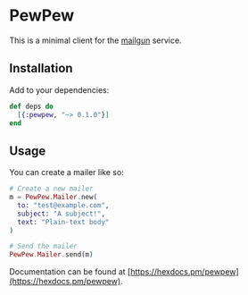 # PewPew

This is a minimal client for the [mailgun](https://mailgun.com) service.

## Installation

Add to your dependencies:

```elixir
def deps do
  [{:pewpew, "~> 0.1.0"}]
end
```

## Usage

You can create a mailer like so:

```elixir
# Create a new mailer
m = PewPew.Mailer.new(
  to: "test@example.com",
  subject: "A subject!",
  text: "Plain-text body"
)

# Send the mailer
PewPew.Mailer.send(m)
```

Documentation can be found at
[https://hexdocs.pm/pewpew](https://hexdocs.pm/pewpew).
